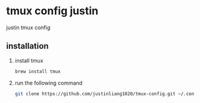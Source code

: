 # tmux config justin

justin tmux config

## installation

1. install tmux

   ```bash
   brew install tmux
   ```

2. run the following command

   ```bash
   git clone https://github.com/justinliang1020/tmux-config.git ~/.config/tmux
   ```
